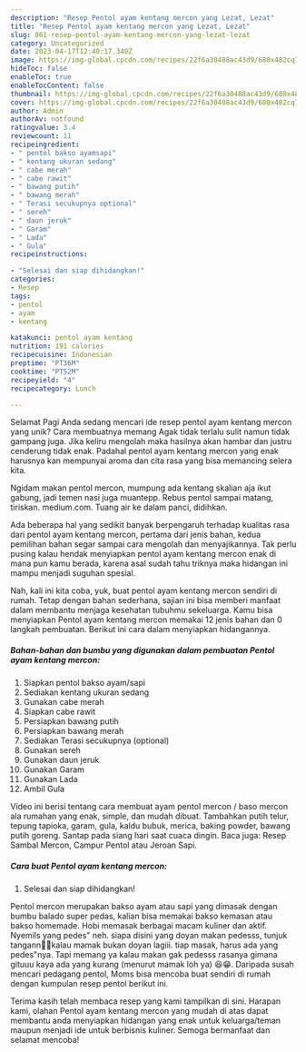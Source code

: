 ```yaml
---
description: "Resep Pentol ayam kentang mercon yang Lezat, Lezat"
title: "Resep Pentol ayam kentang mercon yang Lezat, Lezat"
slug: 861-resep-pentol-ayam-kentang-mercon-yang-lezat-lezat
category: Uncategorized
date: 2023-04-17T12:40:17.340Z
image: https://img-global.cpcdn.com/recipes/22f6a30488ac43d9/680x482cq70/pentol-ayam-kentang-mercon-foto-resep-utama.jpg
hideToc: false
enableToc: true
enableTocContent: false
thumbnail: https://img-global.cpcdn.com/recipes/22f6a30488ac43d9/680x482cq70/pentol-ayam-kentang-mercon-foto-resep-utama.jpg
cover: https://img-global.cpcdn.com/recipes/22f6a30488ac43d9/680x482cq70/pentol-ayam-kentang-mercon-foto-resep-utama.jpg
author: Admin
authorAv: notfound
ratingvalue: 3.4
reviewcount: 11
recipeingredient:
- " pentol bakso ayamsapi"
- " kentang ukuran sedang"
- " cabe merah"
- " cabe rawit"
- " bawang putih"
- " bawang merah"
- " Terasi secukupnya optional"
- " sereh"
- " daun jeruk"
- " Garam"
- " Lada"
- " Gula"
recipeinstructions:

- "Selesai dan siap dihidangkan!"
categories:
- Resep
tags:
- pentol
- ayam
- kentang

katakunci: pentol ayam kentang 
nutrition: 191 calories
recipecuisine: Indonesian
preptime: "PT36M"
cooktime: "PT52M"
recipeyield: "4"
recipecategory: Lunch

---
```



Selamat Pagi Anda sedang mencari ide resep pentol ayam kentang mercon yang unik? Cara membuatnya memang Agak tidak terlalu sulit namun tidak gampang juga. Jika keliru mengolah maka hasilnya akan hambar dan justru cenderung tidak enak. Padahal pentol ayam kentang mercon yang enak harusnya kan mempunyai aroma dan cita rasa yang bisa memancing selera kita.


Ngidam makan pentol mercon, mumpung ada kentang skalian aja ikut gabung, jadi temen nasi juga muantepp. Rebus pentol sampai matang, tiriskan. medium.com. Tuang air ke dalam panci, didihkan.

Ada beberapa hal yang sedikit banyak berpengaruh terhadap kualitas rasa dari pentol ayam kentang mercon, pertama dari jenis bahan, kedua pemilihan bahan segar sampai cara mengolah dan menyajikannya. Tak perlu pusing kalau hendak menyiapkan pentol ayam kentang mercon enak di mana pun kamu berada, karena asal sudah tahu triknya maka hidangan ini mampu menjadi suguhan spesial.


Nah, kali ini kita coba, yuk, buat pentol ayam kentang mercon sendiri di rumah. Tetap dengan bahan sederhana, sajian ini bisa memberi manfaat dalam membantu menjaga kesehatan tubuhmu sekeluarga. Kamu bisa menyiapkan Pentol ayam kentang mercon memakai 12 jenis bahan dan 0 langkah pembuatan. Berikut ini cara dalam menyiapkan hidangannya.

<!--inarticleads1-->

##### Bahan-bahan dan bumbu yang digunakan dalam pembuatan Pentol ayam kentang mercon:

1. Siapkan  pentol bakso ayam/sapi
1. Sediakan  kentang ukuran sedang
1. Gunakan  cabe merah
1. Siapkan  cabe rawit
1. Persiapkan  bawang putih
1. Persiapkan  bawang merah
1. Sediakan  Terasi secukupnya (optional)
1. Gunakan  sereh
1. Gunakan  daun jeruk
1. Gunakan  Garam
1. Gunakan  Lada
1. Ambil  Gula


Video ini berisi tentang cara membuat ayam pentol mercon / baso mercon ala rumahan yang enak, simple, dan mudah dibuat. Tambahkan putih telur, tepung tapioka, garam, gula, kaldu bubuk, merica, baking powder, bawang putih goreng. Santap pada siang hari saat cuaca dingin. Baca juga: Resep Sambal Mercon, Campur Pentol atau Jeroan Sapi. 

<!--inarticleads2-->

##### Cara buat Pentol ayam kentang mercon:


1. Selesai dan siap dihidangkan!

Pentol mercon merupakan bakso ayam atau sapi yang dimasak dengan bumbu balado super pedas, kalian bisa memakai bakso kemasan atau bakso homemade. Hobi memasak berbagai macam kuliner dan aktif. Nyemils yang pedes&#34; neh. siapa disini yang doyan makan pedesss, tunjuk tangann☝🏻kalau mamak bukan doyan lagiii. tiap masak, harus ada yang pedes&#34;nya. Tapi memang ya kalau makan gak pedesss rasanya gimana gituuu kaya ada yang kurang (menurut mamak loh ya) 😆😁. Daripada susah mencari pedagang pentol, Moms bisa mencoba buat sendiri di rumah dengan kumpulan resep pentol berikut ini. 

Terima kasih telah membaca resep yang kami tampilkan di sini. Harapan kami, olahan Pentol ayam kentang mercon yang mudah di atas dapat membantu anda menyiapkan hidangan yang enak untuk keluarga/teman maupun menjadi ide untuk berbisnis kuliner. Semoga bermanfaat dan selamat mencoba!
